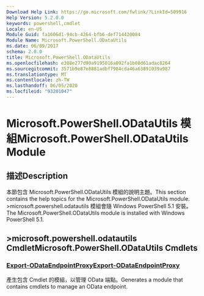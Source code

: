 ```yaml
---
Download Help Link: https://go.microsoft.com/fwlink/?LinkId=509916
Help Version: 5.2.0.0
keywords: powershell,cmdlet
Locale: en-US
Module Guid: fa1606d1-94cb-4264-bfb6-def714420084
Module Name: Microsoft.PowerShell.ODataUtils
ms.date: 06/09/2017
schema: 2.0.0
title: Microsoft.PowerShell.ODataUtils
ms.openlocfilehash: e308e277d90a9195016a092fa1b08d61adac8264
ms.sourcegitcommit: 3571b9e87e8881adbf7984cda46a63891039a987
ms.translationtype: MT
ms.contentlocale: zh-TW
ms.lasthandoff: 06/05/2020
ms.locfileid: "93201047"
---
```

# <span data-ttu-id="a3e13-103">Microsoft.PowerShell.ODataUtils 模組</span><span class="sxs-lookup"><span data-stu-id="a3e13-103">Microsoft.PowerShell.ODataUtils Module</span></span>

## <span data-ttu-id="a3e13-104">描述</span><span class="sxs-lookup"><span data-stu-id="a3e13-104">Description</span></span>

<span data-ttu-id="a3e13-105">本節包含 Microsoft.PowerShell.ODataUtils 模組的說明主題。</span><span class="sxs-lookup"><span data-stu-id="a3e13-105">This section contains the help topics for the Microsoft.PowerShell.ODataUtils module.</span></span> <span data-ttu-id="a3e13-106">>microsoft.powershell.odatautils 模組會隨 Windows PowerShell 5.1 安裝。</span><span class="sxs-lookup"><span data-stu-id="a3e13-106">The Microsoft.PowerShell.ODataUtils module is installed with Windows PowerShell 5.1.</span></span>

## <span data-ttu-id="a3e13-107">>microsoft.powershell.odatautils Cmdlet</span><span class="sxs-lookup"><span data-stu-id="a3e13-107">Microsoft.PowerShell.ODataUtils Cmdlets</span></span>

### [<span data-ttu-id="a3e13-108">Export-ODataEndpointProxy</span><span class="sxs-lookup"><span data-stu-id="a3e13-108">Export-ODataEndpointProxy</span></span>](Export-ODataEndpointProxy.md)
<span data-ttu-id="a3e13-109">產生包含 Cmdlet 的模組，以管理 OData 端點。</span><span class="sxs-lookup"><span data-stu-id="a3e13-109">Generates a module that contains cmdlets to manage an OData endpoint.</span></span>
